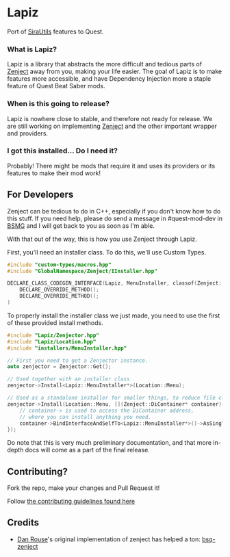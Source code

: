 # Lapiz

Port of [SiraUtils](https://github.com/Auros/SiraUtil) features to Quest.

### What is Lapiz?

Lapiz is a library that abstracts the more difficult and tedious parts of [Zenject](https://github.com/modesttree/Zenject) away from you, making your life easier. The goal of Lapiz is to make features more accessible, and have Dependency Injection more a staple feature of Quest Beat Saber mods.

### When is this going to release?

Lapiz is nowhere close to stable, and therefore not ready for release. We are still working on implementing [Zenject](https://github.com/modesttree/Zenject) and the other important wrapper and providers.

### I got this installed... Do I need it?

Probably! There might be mods that require it and uses its providers or its features to make their mod work!

## For Developers

Zenject can be tedious to do in C++, especially if you don't know how to do this stuff. If you need help, please do send a message in #quest-mod-dev in [BSMG](discord.gg/beatsabermods) and I will get back to you as soon as I'm able.

With that out of the way, this is how you use Zenject through Lapiz.

First, you'll need an installer class. To do this, we'll use Custom Types.

```cpp
#include "custom-types/macros.hpp"
#include "GlobalNamespace/Zenject/IInstaller.hpp"

DECLARE_CLASS_CODEGEN_INTERFACE(Lapiz, MenuInstaller, classof(Zenject::IInstaller*),
    DECLARE_OVERRIDE_METHOD();
    DECLARE_OVERRIDE_METHOD();
)

```

To properly install the installer class we just made, you need to use the first of these provided install methods.

```cpp
#include "Lapiz/Zenjector.hpp"
#include "Lapiz/Location.hpp"
#include "installers/MenuInstaller.hpp"

// First you need to get a Zenjector instance.
auto zenjector = Zenjector::Get();

// Used together with an installer class
zenjector->Install<Lapiz::MenuInstaller*>(Location::Menu);

// Used as a standalone installer for smaller things, to reduce file clutter.
zenjector->Install(Location::Menu, [](Zenject::DiContainer* container){
    // container-> is used to access the DiContainer address,
    // where you can install anything you need.
    container->BindInterfaceAndSelfTo<Lapiz::MenuInstaller*>()->AsSingle();
});
```

Do note that this is very much preliminary documentation, and that more in-depth docs will come as a part of the final release.

## Contributing?

Fork the repo, make your changes and Pull Request it!

Follow [the contributing guidelines found here](/CONTRIBUTING.md)

## Credits
 - [Dan Rouse](https://github.com/danrouse)'s original implementation of zenject has helped a ton: [bsq-zenject](https://github.com/danrouse/bsq-zenjeqt/blob/master/src/hooks.cpp)
